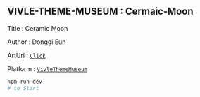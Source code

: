 ## VIVLE-THEME-MUSEUM : Cermaic-Moon

Title : Ceramic Moon

Author : Donggi Eun

ArtUrl : [`Click`](https://Cermaic-Moon-git-master-dwarfthema.vercel.app/)

Platform : [`VivleThemeMuseum`](https://vivle-theme-museum-git-master-dwarfthema.vercel.app/)

```bash
npm run dev
# to Start
```
